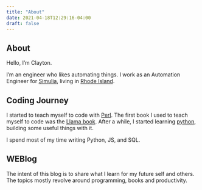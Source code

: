 ```yaml
---
title: "About"
date: 2021-04-18T12:29:16-04:00
draft: false
---
```

## About

Hello, I’m Clayton.

I’m an engineer who likes automating things. I work as an Automation Engineer for
[Simulia](https://www.3ds.com/products-services/simulia/), living in
[Rhode Island](https://en.wikipedia.org/wiki/Rhode_Island).

## Coding Journey

I started to teach myself to code with [Perl](https://www.perl.org/). The
first book I used to teach myself to code was the
[Llama book](https://www.oreilly.com/library/view/learning-perl-5th/9780596520106/).
After a while, I started learning [python](https://www.python.org/), building
some useful things with it.

I spend most of my time writing Python, JS, and SQL.

## WEBlog

The intent of this blog is to share what I learn for my future self and others.
The topics mostly revolve around programming, books and productivity.
